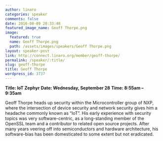 ```yaml
---
author: linaro
categories: speaker
comments: false
date: 2016-08-09 20:33:48
featured_image_name: Geoff Thorpe.png
image:
  featured: true
  name: Geoff Thorpe.png
  path: /assets/images/speakers/Geoff Thorpe.png
layout: speaker-post
link: http://connect.linaro.org/member/geoff-thorpe/
permalink: /speaker/:title/
slug: geoff-thorpe
title: Geoff Thorpe
wordpress_id: 3737
---
```


**Title: IoT Zephyr**
**Date: Wednesday, September 28**
**Time: 8:55am – 9:35am**

Geoff Thorpe heads up security within the Microcontroller group of NXP, where the intersection of device security and network security gives him a headache commonly known as “IoT”. His early experience with security topics was very software-centric, as a long-standing member of the OpenSSL team and a contributor to related open source projects. After many years veering off into semiconductors and hardware architecture, his software-bias has been domesticated to some extent but not eradicated.